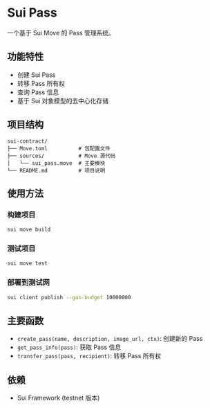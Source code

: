 # Sui Pass

一个基于 Sui Move 的 Pass 管理系统。

## 功能特性

- 创建 Sui Pass
- 转移 Pass 所有权
- 查询 Pass 信息
- 基于 Sui 对象模型的去中心化存储

## 项目结构

```
sui-contract/
├── Move.toml          # 包配置文件
├── sources/           # Move 源代码
│   └── sui_pass.move  # 主要模块
└── README.md          # 项目说明
```

## 使用方法

### 构建项目

```bash
sui move build
```

### 测试项目

```bash
sui move test
```

### 部署到测试网

```bash
sui client publish --gas-budget 10000000
```

## 主要函数

- `create_pass(name, description, image_url, ctx)`: 创建新的 Pass
- `get_pass_info(pass)`: 获取 Pass 信息
- `transfer_pass(pass, recipient)`: 转移 Pass 所有权

## 依赖

- Sui Framework (testnet 版本)
